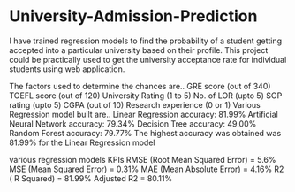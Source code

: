 # University-Admission-Prediction

I have trained regression models to find the probability of a student getting accepted into a particular university based on their profile. This project could be practically used to get the university acceptance rate for individual students using web application.

The factors used to determine the chances are..
GRE score (out of 340)
TOEFL score (out of 120)
University Rating (1 to 5)
No. of LOR (upto 5)
SOP rating (upto 5)
CGPA (out of 10)
Research experience (0 or 1)
Various Regression model built are..
Linear Regression accuracy: 81.99%
Artificial Neural Network accuracy: 79.34%
Decision Tree accuracy: 49.00%
Random Forest accuracy: 79.77%
The highest accuracy was obtained was 81.99% for the Linear Regression model

various regression models KPIs
RMSE (Root Mean Squared Error) = 5.6%
MSE (Mean Squared Error) = 0.31%
MAE (Mean Absolute Error) = 4.16%
R2 ( R Squared) = 81.99%
Adjusted R2 = 80.11%
